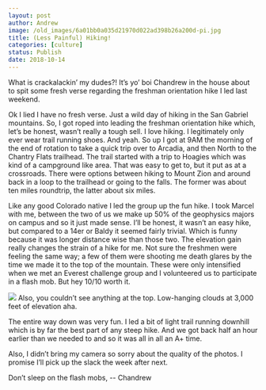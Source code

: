 ```yaml
---
layout: post
author: Andrew
image: /old_images/6a01bb0a035d21970d022ad398b26a200d-pi.jpg
title: (Less Painful) Hiking!
categories: [culture]
status: Publish
date: 2018-10-14
---
```


What is crackalackin’ my dudes?! It’s yo’ boi Chandrew in the house about to spit some fresh verse regarding the freshman orientation hike I led last weekend.

Ok I lied I have no fresh verse. Just a wild day of hiking in the San Gabriel mountains. So, I got roped into leading the freshman orientation hike which, let’s be honest, wasn’t really a tough sell. I love hiking. I legitimately only ever wear trail running shoes. And yeah. So up I got at 9AM the morning of the end of rotation to take a quick trip over to Arcadia, and then North to the Chantry Flats trailhead. The trail started with a trip to Hoagies which was kind of a campground like area. That was easy to get to, but it put as at a crossroads. There were options between hiking to Mount Zion and around back in a loop to the trailhead or going to the falls. The former was about ten miles roundtrip, the latter about six miles.

Like any good Colorado native I led the group up the fun hike. I took Marcel with me, between the two of us we make up 50% of the geophysics majors on campus and so it just made sense. I’ll be honest, it wasn’t an easy hike, but compared to a 14er or Baldy it seemed fairly trivial. Which is funny because it was longer distance wise than those two. The elevation gain really changes the strain of a hike for me. Not sure the freshmen were feeling the same way; a few of them were shooting me death glares by the time we made it to the top of the mountain. These were only intensified when we met an Everest challenge group and I volunteered us to participate in a flash mob. But hey 10/10 worth it.


![](/old_images/caltech_as_it_happens/6a0105349b8251970b022ad3729102200c.jpg)
Also, you couldn’t see anything at the top. Low-hanging clouds at 3,000 feet of elevation aha.

The entire way down was very fun. I led a bit of light trail running downhill which is by far the best part of any steep hike. And we got back half an hour earlier than we needed to and so it was all in all an A+ time.

Also, I didn’t bring my camera so sorry about the quality of the photos. I promise I’ll pick up the slack the week after next.

Don’t sleep on the flash mobs,
-- Chandrew
